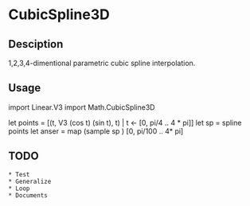 # CubicSpline3D #

## Desciption

1,2,3,4-dimentional parametric cubic spline interpolation.

## Usage 

import Linear.V3
import Math.CubicSpline3D

let points = [(t, V3 (cos t) (sin t), t) | t <- [0, pi/4 .. 4 * pi]]
let sp = spline points
let anser = map (sample sp ) [0, pi/100 .. 4* pi]

	
## TODO ##

	* Test
	* Generalize
	* Loop
    * Documents
